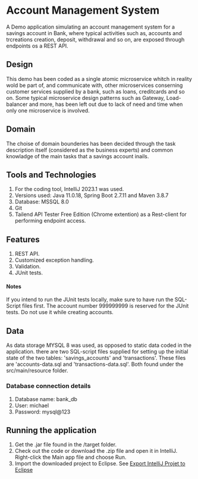 # Account Management System
A Demo application simulating an account management system for a savings account in Bank,
where typical activities such as, accounts and trcreations creation, deposit, withdrawal and so on, 
are exposed through endpoints os a REST API.

## Design
This demo has been coded as a single atomic microservice whitch in reality wold be part of, and communicate with,
other microservices conserning customer services supplied by a bank, such as loans, creditcards and so on.
Some typical microservice design patterns such as Gateway, Load-balancer and more, has been left out due to lack of need
and time when only one microservice is involved.

## Domain
The choise of domain bounderies has been decided through the task description itself (considered as the business experts)
and common knowladge of the main tasks that a savings account inails.

## Tools and Technologies
1. For the coding tool, IntelliJ 2023.1 was used.
2. Versions used: Java 11.0.18, Spring Boot 2.7.11 and Maven 3.8.7
3. Database: MSSQL 8.0
4. Git
5. Tailend API Tester Free Edition (Chrome extention) as a Rest-client for performing endpoint access.

## Features
1. REST API.
2. Customized exception handling.
3. Validation.
4. JUnit tests.
#### Notes
If you intend to run the JUnit tests locally, make sure to have run the SQL-Script files first.
The account number 999999999 is reserved for the JUnit tests. Do not use it while creating accounts.

## Data
As data storage MYSQL 8 was used, as opposed to static data coded in the application.
there are two SQL-script files supplied for setting up the initial state of the two tables: 'savings_accounts' and 'transactions'.
These files are 'accounts-data.sql and 'transactions-data.sql'. Both found under the src/main/resource folder.
### Database connection details
1. Database name: bank_db
2. User: michael
3. Password: mysql@123

## Running the application
1. Get the .jar file found in the /target folder.
2. Check out the code or download the .zip file and open it in IntelliJ. Right-click the Main app file and choose Run.
3. Import the downloaded project to Eclipse. See [Export IntelliJ Projet to Eclipse](https://www.jetbrains.com/help/idea/exporting-an-intellij-idea-project-to-eclipse.html)
